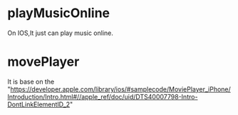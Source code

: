 playMusicOnline
===============
On IOS,It just can play music  online.



movePlayer 
==============
It is base on the "https://developer.apple.com/library/ios/#samplecode/MoviePlayer_iPhone/Introduction/Intro.html#//apple_ref/doc/uid/DTS40007798-Intro-DontLinkElementID_2"
